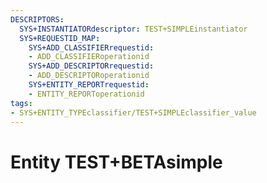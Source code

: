 ```yaml
---
DESCRIPTORS:
  SYS+INSTANTIATORdescriptor: TEST+SIMPLEinstantiator
  SYS+REQUESTID_MAP:
    SYS+ADD_CLASSIFIERrequestid:
    - ADD_CLASSIFIERoperationid
    SYS+ADD_DESCRIPTORrequestid:
    - ADD_DESCRIPTORoperationid
    SYS+ENTITY_REPORTrequestid:
    - ENTITY_REPORToperationid
tags:
- SYS+ENTITY_TYPEclassifier/TEST+SIMPLEclassifier_value
---
```

# Entity TEST+BETAsimple

